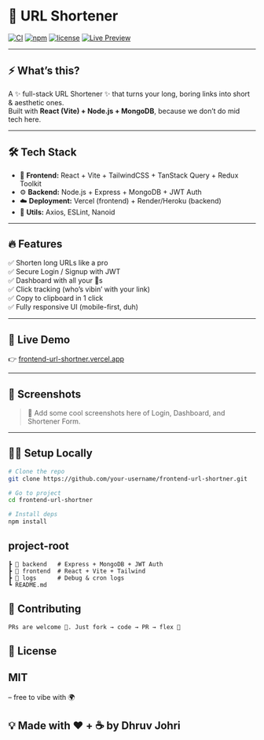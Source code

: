 # 🔗 URL Shortener 

[![CI](https://img.shields.io/badge/CI-passing-brightgreen?style=flat-square&logo=github)](https://github.com/) [![npm](https://img.shields.io/badge/npm-v1.0.0-orange?style=flat-square&logo=npm)](https://www.npmjs.com/) [![license](https://img.shields.io/badge/license-MIT-blue?style=flat-square)](./LICENSE) [![Live Preview](https://img.shields.io/badge/Live-Preview-ff69b4?style=flat-square&logo=vercel)](https://frontend-url-shortner.vercel.app/)  

---

## ⚡ What’s this?
A ✨ full-stack URL Shortener ✨ that turns your long, boring links into short & aesthetic ones.  
Built with **React (Vite) + Node.js + MongoDB**, because we don’t do mid tech here.  

---

## 🛠️ Tech Stack
- 🎨 **Frontend:** React + Vite + TailwindCSS + TanStack Query + Redux Toolkit  
- ⚙️ **Backend:** Node.js + Express + MongoDB + JWT Auth  
- ☁️ **Deployment:** Vercel (frontend) + Render/Heroku (backend)  
- 🧩 **Utils:** Axios, ESLint, Nanoid  

---

## 🔥 Features
✅ Shorten long URLs like a pro  
✅ Secure Login / Signup with JWT  
✅ Dashboard with all your 🔗s  
✅ Click tracking (who’s vibin’ with your link)  
✅ Copy to clipboard in 1 click  
✅ Fully responsive UI (mobile-first, duh)  

---

## 🚀 Live Demo
👉 [frontend-url-shortner.vercel.app](https://frontend-url-shortner.vercel.app/)  

---

## 🎯 Screenshots
> 📸 Add some cool screenshots here of Login, Dashboard, and Shortener Form.  

---

## 🧑‍💻 Setup Locally
```bash
# Clone the repo
git clone https://github.com/your-username/frontend-url-shortner.git

# Go to project
cd frontend-url-shortner

# Install deps
npm install
```
## project-root
```
┣ 📂 backend   # Express + MongoDB + JWT Auth
┣ 📂 frontend  # React + Vite + Tailwind
┣ 📂 logs      # Debug & cron logs
┗ README.md
```
## 🤝 Contributing
```
PRs are welcome 💌. Just fork → code → PR → flex 🚀
```
## 📜 License

## MIT
 – free to vibe with 🌍

## 💡 Made with ❤️ + ☕ by Dhruv Johri


